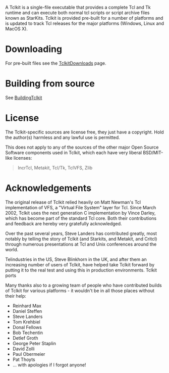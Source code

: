 A Tclkit is a single-file executable that provides a complete Tcl and Tk runtime and can execute both normal tcl scripts or script archive files known as StarKits. Tclkit is provided pre-built for a number of platforms and is updated to track Tcl releases for the major platforms (Windows, Linux and MacOS X).

# Downloading #

For pre-built files see the [TclkitDownloads](TclkitDownloads.md) page.

# Building from source #

See [BuildingTclkit](BuildingTclkit.md)

# License #

The Tclkit-specific sources are license free, they just have a copyright. Hold the author(s) harmless and any lawful use is permitted.

This does not apply to any of the sources of the other major Open Source Software components used in Tclkit, which each have very liberal BSD/MIT-like licenses:

> IncrTcl, Metakit, Tcl/Tk, TclVFS, Zlib

# Acknowledgements #

The original release of Tclkit relied heavily on Matt Newman's Tcl implementation of VFS, a "Virtual File System" layer for Tcl. Since March 2002, Tclkit uses the next generation C implementation by Vince Darley, which has become part of the standard Tcl core. Both their contributions and feedback are hereby very gratefully acknowledged.

Over the past several years, Steve Landers has contributed greatly, most notably by telling the story of Tclkit (and Starkits, and Metakit, and Critcl) through numerous presentations at Tcl and Unix conferences around the world.

Telindustries in the US, Steve Blinkhorn in the UK, and after them an increasing number of users of Tclkit, have helped take Tclkit forward by putting it to the real test and using this in production environments.
Tclkit ports

Many thanks also to a growing team of people who have contributed builds of Tclkit for various platforms - it wouldn't be in all those places without their help:

  * Reinhard Max
  * Daniel Steffen
  * Steve Landers
  * Tom Krehbiel
  * Donal Fellows
  * Bob Techentin
  * Detlef Groth
  * George Peter Staplin
  * David Zolli
  * Paul Obermeier
  * Pat Thoyts
  * ... with apologies if I forgot anyone!